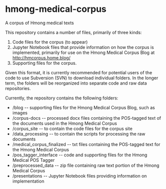 # hmong-medical-corpus
A corpus of Hmong medical texts

This repository contains a number of files, primarily of three kinds:
1) Code files for the corpus (to appear)
2) Jupyter Notebook files that provide information on how the corpus is implemented,
    primarily for use on the Hmong Medical Corpus Blog at <http://hmcorpus.home.blog/>
3) Supporting files for the corpus.

Given this format, it is currently recommended for potential users of the code to use Subversion (SVN) to download individual folders.
In the longer term, the folders will be reorganized into separate code and raw data repositories.

Currently, the repository contains the following folders:
* /blog -- supporting files for the Hmong Medical Corpus Blog, such as images
* /corpus-docs -- processed docx files containing the POS-tagged text of the documents used in the Hmong Medical Corpus
* /corpus_site -- to contain the code files for the corpus site
* /data_processing -- to contain the scripts for processing the raw documents
* /medical_corpus_finalized -- txt files containing the POS-tagged text for the Hmong Medical Corpus
* /pos_tagger_interface -- code and supporting files for the Hmong Medical POS Tagger
* /preprocessed_data -- zip file containing raw text portion of the Hmong Medical Corpus
* /presentations -- Jupyter Notebook files providing information on implementation

